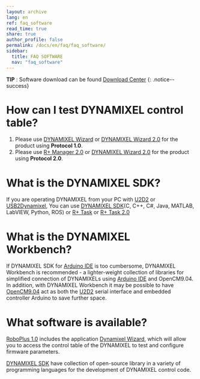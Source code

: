 ```yaml
---
layout: archive
lang: en
ref: faq_software
read_time: true
share: true
author_profile: false
permalink: /docs/en/faq/faq_software/
sidebar:
  title: FAQ SOFTWARE
  nav: "faq_software"
---
```



**TIP** : Software download can be found [Download Center](http://www.robotis.us/software/)
{: .notice--success}

# How can I test DYNAMIXEL control table?
1. Please use [DYNAMIXEL Wizard] or [DYNAMIXEL Wizard 2.0] for the product using **Protocol 1.0**.
2. Please use [R+ Manager 2.0] or [DYNAMIXEL Wizard 2.0] for the product using **Protocol 2.0**.


# What is the DYNAMIXEL SDK?
If you are operating DYNAMIXEL from your PC with [U2D2] or [USB2Dynamixel], You can use [DYNAMIXEL SDK](/docs/en/software/dynamixel/dynamixel_sdk/overview/)(C, C++, C#, Java, MATLAB, LabVIEW, Python, ROS) or [R+ Task] or [R+ Task 2.0]  


# What is the DYNAMIXEL Workbench?
If DYNAMIXEL SDK for [Arduino IDE] is too cumbersome, DYNAMIXEL Workbench is recommended - a lighter-weight collection of libraries for simplified connection of DYNAMIXELs using [Arduino IDE] and OpenCM9.04. In addition, with DYNAMIXEL Workbench it may be possible to have [OpenCM9.04] act as both the [U2D2] serial interface and embedded controller Arduino to save further space.

# What software is available?
[RoboPlus 1.0](http://www.robotis.us/roboplus1/) includes the application [Dynamixel Wizard], which will allow you to access the control table of the DYNAMIXEL to test and configure firmware parameters. <br>

[DYNAMIXEL SDK] have collection of open-source library in a variety of programming languages for the development of DYNAMIXEL control code.





[USB2Dynamixel]: /docs/en/parts/interface/usb2dynamixel/
[DYNAMIXEL Wizard]: /docs/en/software/rplus1/dynamixel_wizard/
[DYNAMIXEL Wizard 2.0]: /docs/en/software/dynamixel/dynamixel_wizard2/
[OpenCM9.04]: /docs/en/parts/controller/opencm904/
[OpenCM 485 EXP]: /docs/en/parts/controller/opencm485exp/
[R+ Manager 2.0]: /docs/en/software/rplus2/manager/
[DYNAMIXEL SDK]: /docs/en/software/dynamixel/dynamixel_sdk/overview/
[R+ Task]: /docs/en/software/rplus1/task/getting_started/
[R+ Task 2.0]: /docs/en/software/rplus2/task/
[DYNAMIXEL Workbench]: /docs/en/software/dynamixel/dynamixel_workbench/
[Firmware Recovery]: /docs/en/software/dynamixel/dynamixel_wizard2/#firmware-recovery
[U2D2]: /docs/en/parts/interface/u2d2/
[Arduino IDE]: /docs/en/software/arduino_ide/

